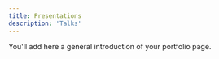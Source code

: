 ```yaml
---
title: Presentations
description: 'Talks'
---
```


You'll add here a general introduction of your portfolio page.